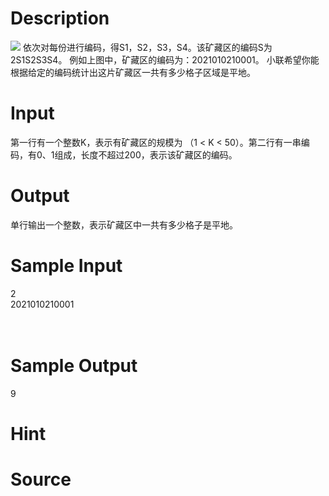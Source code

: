 
# Description

<div class="content"><img border="0" src="source/bzoj/1970/img/aHR0cHM6Ly9seWRzeS5jb20vSnVkZ2VPbmxpbmUvaW1hZ2VzLzE5NzAuanBn.jpg"/> 
依次对每份进行编码，得S1，S2，S3，S4。该矿藏区的编码S为2S1S2S3S4。
例如上图中，矿藏区的编码为：2021010210001。
小联希望你能根据给定的编码统计出这片矿藏区一共有多少格子区域是平地。

</div>

# Input

<div class="content">第一行有一个整数K，表示有矿藏区的规模为 （1 &lt; K &lt; 50）。第二行有一串编码，有0、1组成，长度不超过200，表示该矿藏区的编码。
</div>

# Output

<div class="content">单行输出一个整数，表示矿藏区中一共有多少格子是平地。

</div>

# Sample Input

<div class="content"><span class="sampledata">2<br/>
2021010210001<br/>
<br/>
<br/>
</span></div>

# Sample Output

<div class="content"><span class="sampledata">9 <br/>
</span></div>

# Hint

<div class="content"><p></p></div>

# Source

<div class="content"><p><a href="problemset.php?search="></a></p></div>

